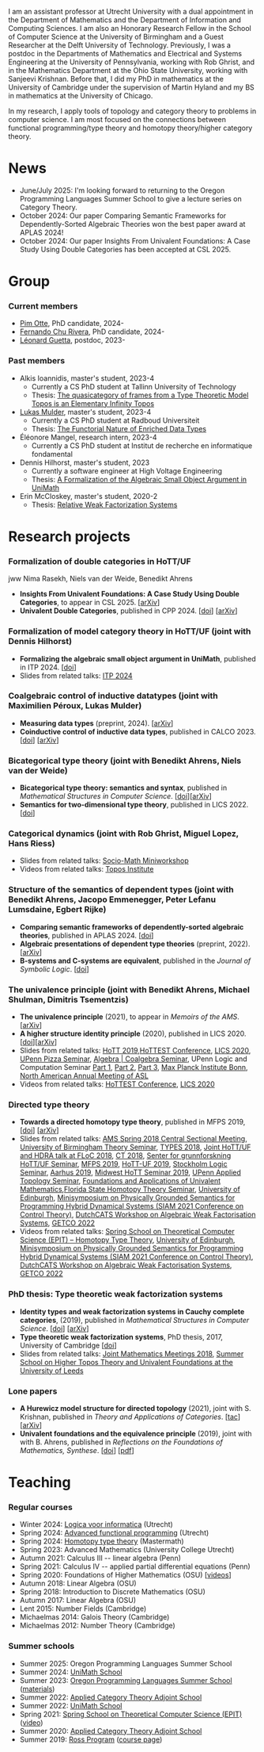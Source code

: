I am an assistant professor at Utrecht University with a dual appointment in the Department of Mathematics and the Department of Information and Computing Sciences. I am also an Honorary Research Fellow in the School of Computer Science at the University of Birmingham and a Guest Researcher at the Delft University of Technology. Previously, I was a postdoc in the Departments of Mathematics and Electrical and Systems Engineering at the University of Pennsylvania, working with Rob Ghrist, and in the Mathematics Department at the Ohio State University, working with Sanjeevi Krishnan. Before that, I did my PhD in mathematics at the University of Cambridge under the supervision of Martin Hyland and my BS in mathematics at the University of Chicago.

In my research, I apply tools of topology and category theory to problems in computer science. I am most focused on the connections between functional programming/type theory and homotopy theory/higher category theory.

# News

- June/July 2025: I'm looking forward to returning to the Oregon Programming Languages Summer School to give a lecture series on Category Theory.
- October 2024: Our paper Comparing Semantic Frameworks for Dependently-Sorted Algebraic Theories won the best paper award at APLAS 2024!
- October 2024: Our paper Insights From Univalent Foundations: A Case Study Using Double Categories has been accepted at CSL 2025.

# Group

### Current members

- [Pim Otte](https://pim.otte.dev), PhD candidate, 2024-
- [Fernando Chu Rivera](https://fernandochu.github.io), PhD candidate, 2024-
- [Léonard Guetta](https://leoguetta.github.io), postdoc, 2023-

### Past members 
- Alkis Ioannidis, master's student, 2023-4
  - Currently a CS PhD student at Tallinn University of Technology
  - Thesis: [The quasicategory of frames from a Type Theoretic Model Topos is an Elementary Infinity Topos](https://studenttheses.uu.nl/handle/20.500.12932/47751?show=full)
- [Lukas Mulder](http://lukasmulder.nl), master's student, 2023-4
  - Currently a CS PhD student at Radboud Universiteit
  - Thesis: [The Functorial Nature of Enriched Data Types](https://studenttheses.uu.nl/handle/20.500.12932/47250)
- Éléonore Mangel, research intern, 2023-4
  - Currently a CS PhD student at Institut de recherche en informatique fondamental
- Dennis Hilhorst, master's student, 2023
  - Currently a software engineer at High Voltage Engineering
  - Thesis: [A Formalization of the Algebraic Small Object Argument in UniMath](https://studenttheses.uu.nl/handle/20.500.12932/45658?show=full)
- Erin McCloskey, master's student, 2020-2
  - Thesis: [Relative Weak Factorization Systems](https://eprints.illc.uva.nl/id/eprint/2220/)
 
# Research projects

### Formalization of double categories in HoTT/UF 
jww Nima Rasekh, Niels van der Weide, Benedikt Ahrens

- **Insights From Univalent Foundations: A Case Study Using Double Categories**, to appear in CSL 2025. [[arXiv](https://arxiv.org/abs/2402.05265)]
- **Univalent Double Categories**, published in CPP 2024. [[doi](https://doi.org/10.1145/3636501.3636955)] [[arXiv](https://arxiv.org/abs/2310.09220)]

### Formalization of model category theory in HoTT/UF (joint with Dennis Hilhorst)

- **Formalizing the algebraic small object argument in UniMath**, published in ITP 2024. [[doi]([https://doi.org/10.1145/3636501.3636955](https://doi.org/10.4230/LIPIcs.ITP.2024.20))]
- Slides from related talks: [ITP 2024]()

### Coalgebraic control of inductive datatypes (joint with Maximilien Péroux, Lukas Mulder)

- **Measuring data types** (preprint, 2024). [[arXiv](http://arxiv.org/abs/2405.14678)]
- **Coinductive control of inductive data types**, published in CALCO 2023. [[doi](https://doi.org/10.4230/LIPIcs.CALCO.2023.15)] [[arXiv](https://arxiv.org/abs/2303.16793)]

### Bicategorical type theory (joint with Benedikt Ahrens, Niels van der Weide)

- **Bicategorical type theory: semantics and syntax**, published in *Mathematical Structures in Computer Science*. [[doi](https://doi.org/10.1017/S0960129523000312)][[arXiv]()]
- **Semantics for two-dimensional type theory**, published in LICS 2022. [[doi](https://doi.org/10.1145/3531130.3533334)]

### Categorical dynamics (joint with Rob Ghrist, Miguel Lopez, Hans Riess)

- Slides from related talks: [Socio-Math Miniworkshop](https://paigenorth.github.io/talks/bro.pdf)
- Videos from related talks: [Topos Institute](https://www.youtube.com/live/ql_hrkv6g_g)

### Structure of the semantics of dependent types (joint with Benedikt Ahrens, Jacopo Emmenegger, Peter Lefanu Lumsdaine, Egbert Rijke)

- **Comparing semantic frameworks of dependently-sorted algebraic theories**, published in APLAS 2024. [[doi](https://doi.org/10.1007/978-981-97-8943-6_1)]
- **Algebraic presentations of dependent type theories** (preprint, 2022). [[arXiv](http://arxiv.org/abs/2111.09948)]
- **B-systems and C-systems are equivalent**, published in the *Journal of Symbolic Logic*. [[doi](https://doi.org/10.1017/jsl.2023.41)]

### The univalence principle (joint with Benedikt Ahrens, Michael Shulman, Dimitris Tsementzis)

- **The univalence principle** (2021), to appear in *Memoirs of the AMS*. [[arXiv](https://arxiv.org/abs/2102.06275)]
- **A higher structure identity principle** (2020), published in LICS 2020. [[doi](https://doi.org/10.1145/3373718.3394755)][[arXiv](https://arxiv.org/abs/2004.06572)]
- Slides from related talks: [HoTT 2019](https://paigenorth.github.io/talks/cmu.pdf),[HoTTEST Conference](https://paigenorth.github.io/talks/hottest.pdf), [LICS 2020](https://paigenorth.github.io/talks/lics.pdf), [UPenn Pizza Seminar](https://paigenorth.github.io/talks/pizza.pdf), [Algebra \| Coalgebra Seminar](https://paigenorth.github.io/talks/amsterdam.pdf), UPenn Logic and Computation Seminar [Part 1](https://paigenorth.github.io/talks/lcs-1.pdf), [Part 2](https://paigenorth.github.io/talks/lcs-2.pdf), [Part 3](https://paigenorth.github.io/talks/lcs-3.pdf), [Max Planck Institute Bonn](https://paigenorth.github.io/talks/bonn.pdf), [North American Annual Meeting of ASL](https://paigenorth.github.io/talks/asl.pdf)
- Videos from related talks: [HoTTEST Conference](https://youtu.be/aDsY2j1bff4), [LICS 2020](https://youtu.be/kX_ow5Jnf88)

### Directed type theory

- **Towards a directed homotopy type theory**, published in MFPS 2019, [[doi](https://doi.org/10.1016/j.entcs.2019.09.012)] [[arXiv](https://arxiv.org/abs/1807.10566)]
- Slides from related talks: [AMS Spring 2018 Central Sectional Meeting](https://paigenorth.github.io/talks/osuams.pdf), [University of Birmingham Theory Seminar](https://paigenorth.github.io/talks/birmingham.pdf), [TYPES 2018](https://paigenorth.github.io/talks/types.pdf), [Joint HoTT/UF and HDRA talk at FLoC 2018](https://paigenorth.github.io/talks/ct.pdf), [CT 2018](https://paigenorth.github.io/talks/ct.pdf), [Senter for grunnforskning HoTT/UF Seminar](https://paigenorth.github.io/talks/cas.pdf), [MFPS 2019](https://paigenorth.github.io/talks/mfps.pdf), [HoTT-UF 2019](https://paigenorth.github.io/talks/hottuf19.pdf), [Stockholm Logic Seminar](https://paigenorth.github.io/talks/stockholm.pdf), [Aarhus 2019](https://paigenorth.github.io/talks/aarhus.pdf), [Midwest HoTT Seminar 2019](https://paigenorth.github.io/talks/umich.pdf), [UPenn Applied Topology Seminar](https://paigenorth.github.io/talks/penn.pdf), [Foundations and Applications of Univalent Mathematics](https://paigenorth.github.io/talks/lmu.pdf),[Florida State Homotopy Theory Seminar](https://paigenorth.github.io/talks/fsu.pdf), [University of Edinburgh](https://paigenorth.github.io/talks/edinburgh.pdf), [Minisymposium on Physically Grounded Semantics for Programming Hybrid Dynamical Systems (SIAM 2021 Conference on Control Theory)](https://paigenorth.github.io/talks/control-theory.pdf), [DutchCATS Workshop on Algebraic Weak Factorisation Systems](https://dutchcats.github.io/AWFS_workshop/Slides_Paige_AWFS_workshop.pdf), [GETCO 2022](http://www.lix.polytechnique.fr/~smimram/getco22/slides/north.pdf)
- Videos from related talks: [Spring School on Theoretical Computer Science (EPIT) – Homotopy Type Theory](https://youtu.be/81MAHLyi8e0), [University of Edinburgh](https://www.youtube.com/watch?v=CgV8hHebqZ4), [Minisymposium on Physically Grounded Semantics for Programming Hybrid Dynamical Systems (SIAM 2021 Conference on Control Theory)](https://player.vimeo.com/video/566816816), [DutchCATS Workshop on Algebraic Weak Factorisation Systems](https://www.youtube.com/watch?v=LKsGsCMv5o0), [GETCO 2022](https://youtu.be/iaYOoPRK60w)

### PhD thesis: Type theoretic weak factorization systems

- **Identity types and weak factorization systems in Cauchy complete categories**, (2019), published in *Mathematical Structures in Computer Science*. [[doi](https://doi.org/10.1017/S0960129519000033)] [[arXiv](https://arxiv.org/abs/1901.03567)]
- **Type theoretic weak factorization systems**, PhD thesis, 2017, University of Cambridge [[doi](https://doi.org/10.17863/CAM.11207)]
- Slides from related talks: [Joint Mathematics Meetings 2018](https://paigenorth.github.io/talks/jmm.pdf), [Summer School on Higher Topos Theory and Univalent Foundations at the University of Leeds](https://paigenorth.github.io/talks/leeds.pdf)

### Lone papers

- **A Hurewicz model structure for directed topology** (2021), joint with S. Krishnan, published in *Theory and Applications of Categories*. [[tac](http://www.tac.mta.ca/tac/volumes/37/20/37-20abs.html)] [[arXiv](https://arxiv.org/abs/1911.02204)]
- **Univalent foundations and the equivalence principle** (2019), joint with with B. Ahrens, published in *Reflections on the Foundations of Mathematics, Synthese*. [[doi](https://doi.org/10.1007/978-3-030-15655-8_6)] [[pdf](https://paigenorth.github.io/ep.pdf)]


# Teaching

### Regular courses
- Winter 2024: [Logica voor informatica](https://ics-websites.science.uu.nl/docs/vakken/b1li/index.html) (Utrecht)
- Spring 2024: [Advanced functional programming](https://ics-websites.science.uu.nl/docs/vakken/afp/index.html) (Utrecht)
- Spring 2024: [Homotopy type theory](https://github.com/Mastermath-HoTT/spring-2024) (Mastermath)
- Spring 2023: Advanced Mathematics (University College Utrecht)
- Autumn 2021: Calculus III -- linear algebra (Penn)
- Spring 2021: Calculus IV -- applied partial differential equations (Penn)
- Spring 2020: Foundations of Higher Mathematics (OSU) [[videos](https://www.youtube.com/playlist?list=PLbJ3ykEAQ2lSXw01ZlnI13iVD2z-euDri)]
- Autumn 2018: Linear Algebra (OSU)
- Spring 2018: Introduction to Discrete Mathematics (OSU)
- Autumn 2017: Linear Algebra (OSU)
- Lent 2015: Number Fields (Cambridge)
- Michaelmas 2014: Galois Theory (Cambridge)
- Michaelmas 2012: Number Theory (Cambridge)

### Summer schools
- Summer 2025: Oregon Programming Languages Summer School
- Summer 2024: [UniMath School](https://unimath.github.io/minneapolis2024/)
- Summer 2023: [Oregon Programming Languages Summer School](https://www.cs.uoregon.edu/research/summerschool/summer23/) ([materials](https://github.com/paigenorth/oplss))
- Summer 2022: [Applied Category Theory Adjoint School](https://adjointschool.com/2022.html)
- Summer 2022: [UniMath School](https://unimath.github.io/cortona2022/)
- Spring 2021: [Spring School on Theoretical Computer Science (EPIT)](http://epit2020cnrs.inria.fr) ([video](https://youtu.be/81MAHLyi8e0))
- Summer 2020: [Applied Category Theory Adjoint School](https://adjointschool.com/2020.html)
- Summer 2019: [Ross Program](https://rossprogram.org) ([course page](https://paigenorth.github.io/type-theory-course/))

